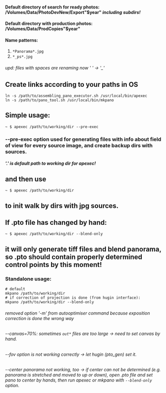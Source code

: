 
#### Default directory of search for ready photos: /Volumes/Data/PhotoDevNew/Export"$year" *including subdirs!*
#### Default directory with production photos: /Volumes/Data/ProdCopies"$year"
#### Name patterns:
1. `*Panorama*.jpg` 
2. `*_ps*.jpg`

###### *upd: files with spaces are renaming now ' ' -> '_'*

## Create links according to your paths in OS
	ln -s /path/to/assembling_pano_executor.sh /usr/local/bin/apexec
	ln -s /path/to/pano_tool.sh /usr/local/bin/mkpano
## Simple usage:
	~ $ apexec /path/to/working/dir --pre-exec
### **--pre-exec option used for generating files with info about field of view for every source image, and create backup dirs with sources.**
#### *'.' is default path to working dir for apexec!*
## and then use
	~ $ apexec /path/to/working/dir
## to init walk by dirs with jpg sources.
## If .pto file has changed by hand:
	~ $ apexec /path/to/working/dir --blend-only
## it will only generate tiff files and blend panorama, so .pto should contain properly determined control points by this moment!
### Standalone usage:
	# default
	mkpano /path/to/working/dir
	# if correction of projection is done (from hugin interface):
	mkpano /path/to/working/dir --blend-only
###### *removed option '-m' from autooptimiser command because exposition correction is done the wrong way*
###### *--canvas=70%: sometimes `out*` files are too large* -> need to set canvas by hand.
###### *--fov option is not working correctly* -> let hugin (pto_gen) set it.
###### *--center panorama not working, too* -> if center can not be determined (e.g. panorama is stretched and moved to up or down), open .pto file and set pano to center by hands, then run apexec or mkpano with `--blend-only` option.
